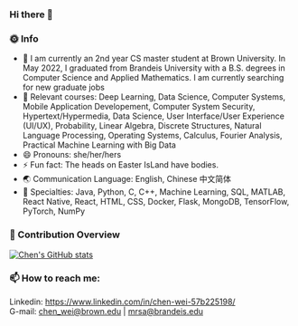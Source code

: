 ### Hi there 👋

### 🌞 Info
- 🔭 I am currently an 2nd year CS master student at Brown University. In May 2022, I graduated from Brandeis University with a B.S. degrees in Computer Science and Applied Mathematics. I am currently searching for new graduate jobs
- 🌱 Relevant courses: Deep Learning, Data Science, Computer Systems, Mobile Application Developement, Computer System Security, Hypertext/Hypermedia, Data Science, User Interface/User Experience (UI/UX), Probability, Linear Algebra, Discrete Structures, Natural Language Processing, Operating Systems, Calculus, Fourier Analysis, Practical Machine Learning with Big Data
- 😄 Pronouns: she/her/hers
- ⚡ Fun fact: The heads on Easter IsLand have bodies.
- 🌏 Communication Language: English, Chinese 中文简体
- 🔨 Specialties: Java, Python, C, C++, Machine Learning, SQL, MATLAB, React Native, React, HTML, CSS, Docker, Flask, MongoDB, TensorFlow, PyTorch, NumPy

### 🚀 Contribution Overview
[![Chen's GitHub stats](https://github-readme-stats.vercel.app/api?username=MRSA-J)](https://github.com/MRSA-J/github-readme-stats)

<!--
### 🤖 Programming Languages
[![Top Langs](https://github-readme-stats.vercel.app/api/top-langs/?username=MRSA-J&layout=compact)](https://github.com/MRSA-J/github-readme-stats)
-->

### 📫 How to reach me:
Linkedin: https://www.linkedin.com/in/chen-wei-57b225198/   <br>
G-mail: chen_wei@brown.edu | mrsa@brandeis.edu
